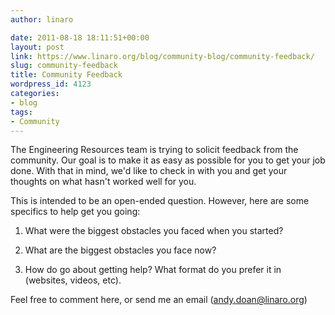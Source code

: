 ```yaml
---
author: linaro

date: 2011-08-18 18:11:51+00:00
layout: post
link: https://www.linaro.org/blog/community-blog/community-feedback/
slug: community-feedback
title: Community Feedback
wordpress_id: 4123
categories:
- blog
tags:
- Community
---
```


The Engineering Resources team is trying to solicit feedback from the community. Our goal is to make it as easy as possible for you to get your job done. With that in mind, we'd like to check in with you and get your thoughts on what hasn't worked well for you.

This is intended to be an open-ended question. However, here are some specifics to help get you going:




  1. What were the biggest obstacles you faced when you started?


  2. What are the biggest obstacles you face now?


  3. How do go about getting help? What format do you prefer it in (websites, videos, etc).


Feel free to comment here, or send me an email (andy.doan@linaro.org)
